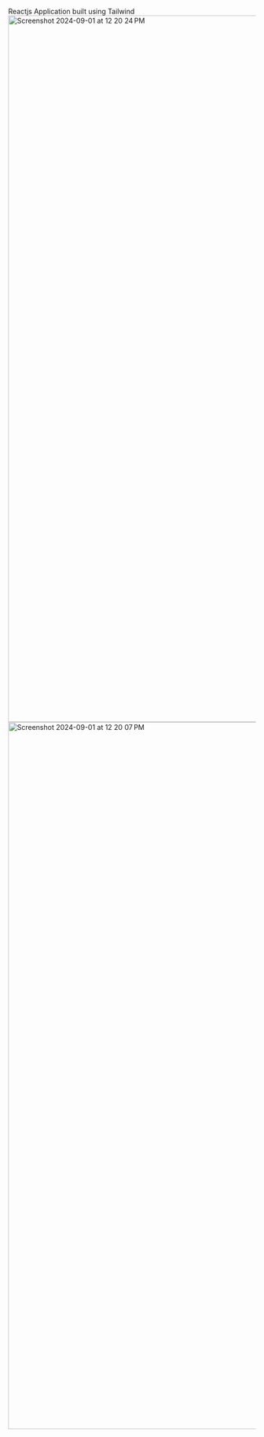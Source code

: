 Reactjs Application built using Tailwind
<img width="1439" alt="Screenshot 2024-09-01 at 12 20 24 PM" src="https://github.com/user-attachments/assets/e3bed52e-d76d-4b35-a32f-83b804d70920">
<img width="1440" alt="Screenshot 2024-09-01 at 12 20 07 PM" src="https://github.com/user-attachments/assets/f1e725cb-9bcf-4083-8d4a-7d38e03ab118">


